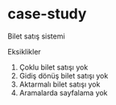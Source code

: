 # case-study
Bilet satış sistemi

Eksiklikler 

1) Çoklu bilet satışı yok
2) Gidiş dönüş bilet satışı yok
3) Aktarmalı bilet satışı yok
4) Aramalarda sayfalama yok
